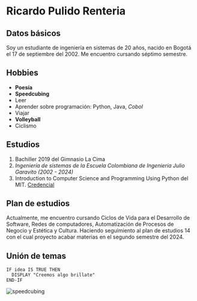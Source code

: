# Ricardo Pulido Renteria

## Datos básicos
Soy un estudiante de ingeniería en sistemas de 20 años, nacido en Bogotá el 17 de septiembre del 2002. Me encuentro cursando séptimo semestre.
 
## Hobbies
  - **Poesía**
  - **Speedcubing**
  - Leer
  - Aprender sobre programación: Python, Java, _Cobol_
  - Viajar
  - **Volleyball**
  - Ciclismo
 
## Estudios
  1. Bachiller 2019 del Gimnasio La Cima
  2. _Ingeniería de sistemas de la Escuela Colombiana de Ingeniería Julio Garavito (2002 - 2024)_
  3. Introduction to Computer Science and Programming Using Python del MIT. [Credencial](https://courses.edx.org/certificates/e4338e2fd8bc4a65870f47f33f9c8917)

## Plan de estudios
Actualmente, me encuentro cursando Ciclos de Vida para el Desarrollo de Software, Redes de computadores, Automatización de Procesos de Negocio y Estética y Cultura. Haciendo seguimiento al plan de estudios 14 con el cual proyecto acabar materias en el segundo semestre del 2024.

## Unión de temas
```
IF idea IS TRUE THEN
  DISPLAY "Creemos algo brillate"
END-IF
```
![speedcubing](![images](https://user-images.githubusercontent.com/123812772/215915737-4044a8ea-82a1-4983-8d98-d2808d84f9b5.jpg))
